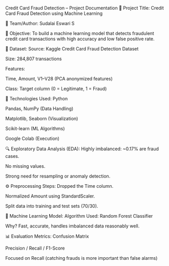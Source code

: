 Credit Card Fraud Detection – Project Documentation
📘 Project Title:
Credit Card Fraud Detection using Machine Learning

👤 Team/Author:
Sudalai Eswari S

📌 Objective:
To build a machine learning model that detects fraudulent credit card transactions with high accuracy and low false positive rate.

📂 Dataset:
Source: Kaggle Credit Card Fraud Detection Dataset

Size: 284,807 transactions

Features:

Time, Amount, V1–V28 (PCA anonymized features)

Class: Target column (0 = Legitimate, 1 = Fraud)

🧠 Technologies Used:
Python

Pandas, NumPy (Data Handling)

Matplotlib, Seaborn (Visualization)

Scikit-learn (ML Algorithms)

Google Colab (Execution)

🔍 Exploratory Data Analysis (EDA):
Highly imbalanced: ~0.17% are fraud cases.

No missing values.

Strong need for resampling or anomaly detection.

⚙️ Preprocessing Steps:
Dropped the Time column.

Normalized Amount using StandardScaler.

Split data into training and test sets (70/30).

🤖 Machine Learning Model:
Algorithm Used: Random Forest Classifier

Why? Fast, accurate, handles imbalanced data reasonably well.

📊 Evaluation Metrics:
Confusion Matrix

Precision / Recall / F1-Score

Focused on Recall (catching frauds is more important than false alarms)

